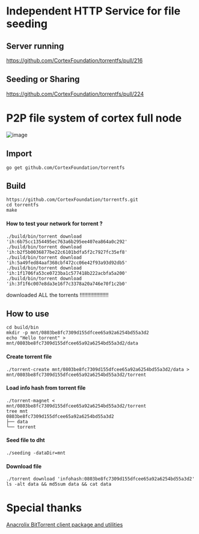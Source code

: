 # Independent HTTP Service for file seeding
## Server running
https://github.com/CortexFoundation/torrentfs/pull/216
## Seeding or Sharing
https://github.com/CortexFoundation/torrentfs/pull/224

# P2P file system of cortex full node
![image](https://user-images.githubusercontent.com/22344498/118778205-6ef75f00-b8bc-11eb-880e-17b5bea66814.png)


## Import
```
go get github.com/CortexFoundation/torrentfs
```
## Build
```
https://github.com/CortexFoundation/torrentfs.git
cd torrentfs
make
```
#### How to test your network for torrent ?
```
./build/bin/torrent download 'ih:6b75cc1354495ec763a6b295ee407ea864a0c292'
./build/bin/torrent download 'ih:b2f5b0036877be22c6101bdfa5f2c7927fc35ef8'
./build/bin/torrent download 'ih:5a49fed84aaf368cbf472cc06e42f93a93d92db5'
./build/bin/torrent download 'ih:1f1706fa53ce0723ba1c577418b222acbfa5a200'
./build/bin/torrent download 'ih:3f1f6c007e8da3e16f7c3378a20a746e70f1c2b0'
```
downloaded ALL the torrents !!!!!!!!!!!!!!!!!!!

## How to use
```
cd build/bin
mkdir -p mnt/0803be8fc7309d155dfcee65a92a6254bd55a3d2
echo "Hello torrent" > mnt/0803be8fc7309d155dfcee65a92a6254bd55a3d2/data
```
#### Create torrent file
```
./torrent-create mnt/0803be8fc7309d155dfcee65a92a6254bd55a3d2/data > mnt/0803be8fc7309d155dfcee65a92a6254bd55a3d2/torrent
```
#### Load info hash from torrent file
```
./torrent-magnet < mnt/0803be8fc7309d155dfcee65a92a6254bd55a3d2/torrent
tree mnt
0803be8fc7309d155dfcee65a92a6254bd55a3d2
├── data
└── torrent
```
#### Seed file to dht
```./seeding -dataDir=mnt```
#### Download file
```
./torrent download 'infohash:0803be8fc7309d155dfcee65a92a6254bd55a3d2'
ls -alt data && md5sum data && cat data
```
# Special thanks

[Anacrolix BitTorrent client package and utilities](https://github.com/anacrolix/torrent)
